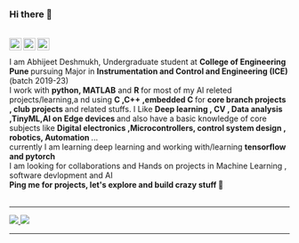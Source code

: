 ### Hi there 👋

<br/>
<a href="https://www.linkedin.com/in/abhijeet-deshmukh-a27955195?lipi=urn%3Ali%3Apage%3Ad_flagship3_profile_view_base_contact_details%3B9UUHPUykR1yg9Fa2m%2FN30Q%3D%3D" target="_blank">
  <img align="left" alt="Linkedin" width="22px" src="https://cdn.jsdelivr.net/npm/simple-icons@v3/icons/linkedin.svg" />
</a>
<a href="https://t.me/yuno_6431"target="_blank">
  <img align="left" alt="Telegram" width="22px" src="https://cdn.jsdelivr.net/npm/simple-icons@v3/icons/telegram.svg" />
</a>
<a href="https://kaggle.com/sarabhian"target="_blank">
  <img align="left" alt="Kaggle" width="22px" src="https://cdn.jsdelivr.net/npm/simple-icons@v3/icons/kaggle.svg" />
</a></br>
<br>
I am Abhijeet Deshmukh, Undergraduate student at <strong>College of Engineering Pune </strong> pursuing Major in <strong>Instrumentation and Control and Engineering (ICE) </strong> (batch 2019-23) <br/>
I work with  <strong>python, MATLAB</strong> and <strong>  R </strong> for most of my AI releted projects/learning,a nd using <strong>C ,C++ ,embedded C </strong> for <strong>  core branch projects , club projects </strong> and  related stuffs.
I Like  <strong>Deep learning , CV , Data analysis ,TinyML,AI on Edge devices </strong> and also have a basic knowledge of core subjects like <strong>Digital electronics ,Microcontrollers, control system design , robotics, Automation </strong> ... <br/>
currently I am learning deep learning  and working  with/learning <strong>tensorflow and pytorch</strong>  <br/>
I am looking for collaborations and Hands on projects in Machine Learning , software devlopment and AI <br/>
<strong>Ping me for projects, let's explore and build crazy stuff 👊</strong>
<br/>
<br>
<hr size='20' color='grey'/> </bt>

<a href="https://github.com/anuraghazra/convoychat">
  <img align="top-right" src="https://github-readme-stats.vercel.app/api?username=Sarabhian&show_icons=true&title_color=fff&icon_color=79ff97&text_color=9f9f9f&bg_color=151515" />
</a>
<a href="https://github.com/anuraghazra/github-readme-stats">
  <img align="top-left" src="https://github-readme-stats.vercel.app/api/top-langs/?username=Sarabhian&layout=compact" />
</a>
</br><hr size='20' color='grey'/> </bt>





